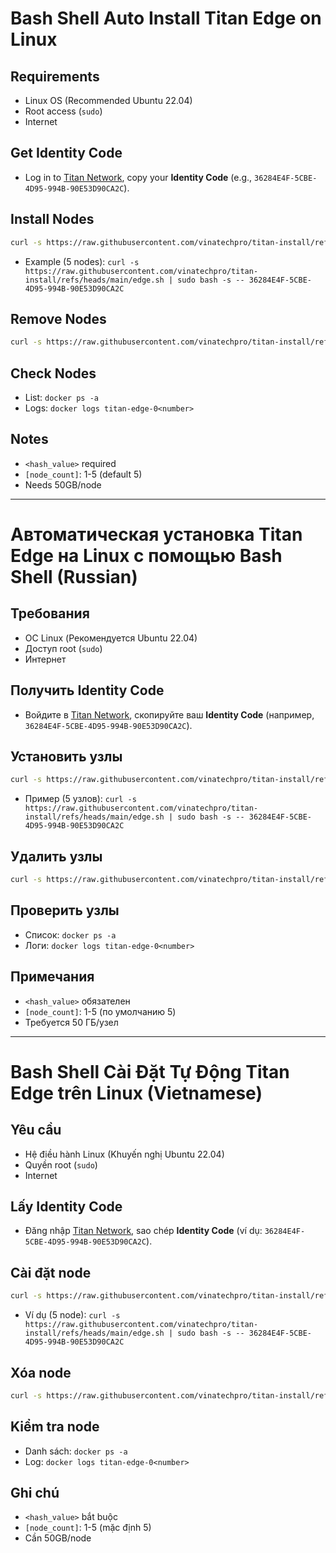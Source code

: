 # Bash Shell Auto Install Titan Edge on Linux

## Requirements
- Linux OS (Recommended Ubuntu 22.04)
- Root access (`sudo`)
- Internet

## Get Identity Code
- Log in to [Titan Network](https://titannet.gitbook.io/titan-network-en/resource-network-test/bind-the-identity-code), copy your **Identity Code** (e.g., `36284E4F-5CBE-4D95-994B-90E53D90CA2C`).

## Install Nodes
```bash
curl -s https://raw.githubusercontent.com/vinatechpro/titan-install/refs/heads/main/edge.sh | sudo bash -s -- <hash_value> [node_count]
```
- Example (5 nodes): `curl -s https://raw.githubusercontent.com/vinatechpro/titan-install/refs/heads/main/edge.sh | sudo bash -s -- 36284E4F-5CBE-4D95-994B-90E53D90CA2C`

## Remove Nodes
```bash
curl -s https://raw.githubusercontent.com/vinatechpro/titan-install/refs/heads/main/edge.sh | sudo bash -s -- rm
```

## Check Nodes
- List: `docker ps -a`
- Logs: `docker logs titan-edge-0<number>`

## Notes
- `<hash_value>` required
- `[node_count]`: 1-5 (default 5)
- Needs 50GB/node

---

# Автоматическая установка Titan Edge на Linux с помощью Bash Shell (Russian)

## Требования
- ОС Linux (Рекомендуется Ubuntu 22.04)
- Доступ root (`sudo`)
- Интернет

## Получить Identity Code
- Войдите в [Titan Network](https://titannet.gitbook.io/titan-network-en/resource-network-test/bind-the-identity-code), скопируйте ваш **Identity Code** (например, `36284E4F-5CBE-4D95-994B-90E53D90CA2C`).

## Установить узлы
```bash
curl -s https://raw.githubusercontent.com/vinatechpro/titan-install/refs/heads/main/edge.sh | sudo bash -s -- <hash_value> [node_count]
```
- Пример (5 узлов): `curl -s https://raw.githubusercontent.com/vinatechpro/titan-install/refs/heads/main/edge.sh | sudo bash -s -- 36284E4F-5CBE-4D95-994B-90E53D90CA2C`

## Удалить узлы
```bash
curl -s https://raw.githubusercontent.com/vinatechpro/titan-install/refs/heads/main/edge.sh | sudo bash -s -- rm
```

## Проверить узлы
- Список: `docker ps -a`
- Логи: `docker logs titan-edge-0<number>`

## Примечания
- `<hash_value>` обязателен
- `[node_count]`: 1-5 (по умолчанию 5)
- Требуется 50 ГБ/узел

---

# Bash Shell Cài Đặt Tự Động Titan Edge trên Linux (Vietnamese)

## Yêu cầu
- Hệ điều hành Linux (Khuyến nghị Ubuntu 22.04)
- Quyền root (`sudo`)
- Internet

## Lấy Identity Code
- Đăng nhập [Titan Network](https://titannet.gitbook.io/titan-network-en/resource-network-test/bind-the-identity-code), sao chép **Identity Code** (ví dụ: `36284E4F-5CBE-4D95-994B-90E53D90CA2C`).

## Cài đặt node
```bash
curl -s https://raw.githubusercontent.com/vinatechpro/titan-install/refs/heads/main/edge.sh | sudo bash -s -- <hash_value> [node_count]
```
- Ví dụ (5 node): `curl -s https://raw.githubusercontent.com/vinatechpro/titan-install/refs/heads/main/edge.sh | sudo bash -s -- 36284E4F-5CBE-4D95-994B-90E53D90CA2C`

## Xóa node
```bash
curl -s https://raw.githubusercontent.com/vinatechpro/titan-install/refs/heads/main/edge.sh | sudo bash -s -- rm
```

## Kiểm tra node
- Danh sách: `docker ps -a`
- Log: `docker logs titan-edge-0<number>`

## Ghi chú
- `<hash_value>` bắt buộc
- `[node_count]`: 1-5 (mặc định 5)
- Cần 50GB/node